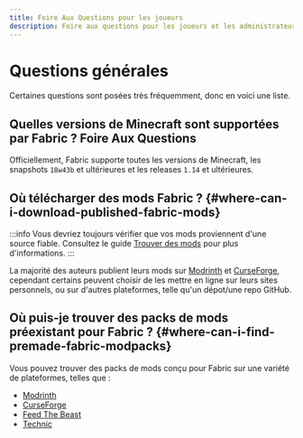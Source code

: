 ```yaml
---
title: Foire Aux Questions pour les joueurs
description: Foire aux questions pour les joueurs et les administrateurs de serveur liés à Fabric.
---
```


# Questions générales

Certaines questions sont posées très fréquemment, donc en voici une liste.

## Quelles versions de Minecraft sont supportées par Fabric ? Foire Aux Questions

Officiellement, Fabric supporte toutes les versions de Minecraft, les snapshots `18w43b` et ultérieures et les releases `1.14` et ultérieures.

## Où télécharger des mods Fabric ? {#where-can-i-download-published-fabric-mods}

:::info
Vous devriez toujours vérifier que vos mods proviennent d'une source fiable. Consultez le guide [Trouver des mods](./finding-mods) pour plus d'informations.
:::

La majorité des auteurs publient leurs mods sur [Modrinth](https://modrinth.com/mods?g=categories:%27fabric%27) et [CurseForge](https://www.curseforge.com/minecraft/search?class=mc-mods\\&gameVersionTypeId=4), cependant certains peuvent choisir de les mettre en ligne sur leurs sites personnels, ou sur d'autres plateformes, telle qu'un dépot/une repo GitHub.

## Où puis-je trouver des packs de mods préexistant pour Fabric ? {#where-can-i-find-premade-fabric-modpacks}

Vous pouvez trouver des packs de mods conçu pour Fabric sur une variété de plateformes, telles que :

- [Modrinth](https://modrinth.com/modpacks?g=categories:%27fabric%27)
- [CurseForge](https://www.curseforge.com/minecraft/search?class=modpacks\\&gameVersionTypeId=4)
- [Feed The Beast](https://www.feed-the-beast.com/ftb-app)
- [Technic](https://www.technicpack.net/modpacks)
